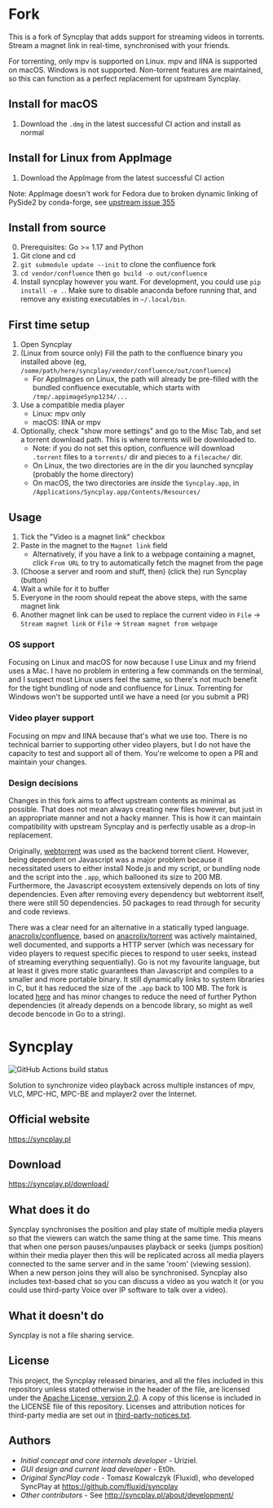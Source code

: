 <!---
# Copyright (C) 2019 Syncplay
# This file is licensed under the MIT license - http://opensource.org/licenses/MIT

# Permission is hereby granted, free of charge, to any person obtaining a copy
# of this software and associated documentation files (the "Software"), to deal
# in the Software without restriction, including without limitation the rights
# to use, copy, modify, merge, publish, distribute, sublicense, and/or sell
# copies of the Software, and to permit persons to whom the Software is
# furnished to do so, subject to the following conditions:

# The above copyright notice and this permission notice shall be included in all
# copies or substantial portions of the Software.

# THE SOFTWARE IS PROVIDED "AS IS", WITHOUT WARRANTY OF ANY KIND, EXPRESS OR
# IMPLIED, INCLUDING BUT NOT LIMITED TO THE WARRANTIES OF MERCHANTABILITY,
# FITNESS FOR A PARTICULAR PURPOSE AND NONINFRINGEMENT. IN NO EVENT SHALL THE
# AUTHORS OR COPYRIGHT HOLDERS BE LIABLE FOR ANY CLAIM, DAMAGES OR OTHER
# LIABILITY, WHETHER IN AN ACTION OF CONTRACT, TORT OR OTHERWISE, ARISING FROM,
# OUT OF OR IN CONNECTION WITH THE SOFTWARE OR THE USE OR OTHER DEALINGS IN THE
# SOFTWARE.
-->

# Fork

This is a fork of Syncplay that adds support for streaming videos in torrents. Stream a magnet link in real-time, synchronised with your friends.

For torrenting, only mpv is supported on Linux. mpv and IINA is supported on macOS. Windows is not supported. Non-torrent features are maintained, so this can function as a perfect replacement for upstream Syncplay.

## Install for macOS

1. Download the `.dmg` in the latest successful CI action and install as normal

## Install for Linux from AppImage

1. Download the AppImage from the latest successful CI action

Note: AppImage doesn't work for Fedora due to broken dynamic linking of PySide2 by conda-forge, see [upstream issue 355](github.com/Syncplay/syncplay/issues/355)

## Install from source

0. Prerequisites: Go >= 1.17 and Python
1. Git clone and cd
2. `git submodule update --init` to clone the confluence fork
3. `cd vendor/confluence` then `go build -o out/confluence`
4. Install syncplay however you want. For development, you could use `pip install -e .`. Make sure to disable anaconda before running that, and remove any existing executables in `~/.local/bin`.

## First time setup

1. Open Syncplay
2. (Linux from source only) Fill the path to the confluence binary you installed above (eg, `/some/path/here/syncplay/vendor/confluence/out/confluence`)
    - For AppImages on Linux, the path will already be pre-filled with the bundled confluence executable, which starts with `/tmp/.appimageSynp1234/...`
3. Use a compatible media player
    - Linux: mpv only
    - macOS: IINA or mpv
4. Optionally, check "show more settings" and go to the Misc Tab, and set a torrent download path. This is where torrents will be downloaded to.
    - Note: if you do not set this option, confluence will download `.torrent` files to a `torrents/` dir and pieces to a `filecache/` dir.
    - On Linux, the two directories are in the dir you launched syncplay (probably the home directory)
    - On macOS, the two directories are *inside* the `Syncplay.app`, in `/Applications/Syncplay.app/Contents/Resources/`

## Usage

1. Tick the "Video is a magnet link" checkbox
2. Paste in the magnet to the `Magnet link` field
    - Alternatively, if you have a link to a webpage containing a magnet, click `From URL` to try to automatically fetch the magnet from the page
3. (Choose a server and room and stuff, then) (click the) run Syncplay (button)
4. Wait a while for it to buffer
5. Everyone in the room should repeat the above steps, with the same magnet link
6. Another magnet link can be used to replace the current video in `File` -> `Stream magnet link` or `File` -> `Stream magnet from webpage`

### OS support

Focusing on Linux and macOS for now because I use Linux and my friend uses a Mac. I have no problem in entering a few commands on the terminal, and I suspect most Linux users feel the same, so there's not much benefit for the tight bundling of node and confluence for Linux. Torrenting for Windows won't be supported until we have a need (or you submit a PR)

### Video player support

Focusing on mpv and IINA because that's what we use too. There is no technical barrier to supporting other video players, but I do not have the capacity to test and support all of them. You're welcome to open a PR and maintain your changes.

### Design decisions

Changes in this fork aims to affect upstream contents as minimal as possible. That does not mean always creating new files however, but just in an appropriate manner and not a hacky manner. This is how it can maintain compatibility with upstream Syncplay and is perfectly usable as a drop-in replacement.

Originally, [webtorrent](https://github.com/webtorrent/webtorrent) was used as the backend torrent client. However, being dependent on Javascript was a major problem because it necessitated users to either install Node.js and my script, or bundling node and the script into the `.app`, which ballooned its size to 200 MB. Furthermore, the Javascript ecosystem extensively depends on lots of tiny dependencies. Even after removing every dependency but webtorrent itself, there were still 50 dependencies. 50 packages to read through for security and code reviews.

There was a clear need for an alternative in a statically typed language. [anacrolix/confluence](https://github.com/anacrolix/confluence), based on [anacrolix/torrent](https://github.com/anacrolix/torrent) was actively maintained, well documented, and supports a HTTP server (which was necessary for video players to request specific pieces to respond to user seeks, instead of streaming everything sequentially). Go is not my favourite language, but at least it gives more static guarantees than Javascript and compiles to a smaller and more portable binary. It still dynamically links to system libraries in C, but it has reduced the size of the `.app` back to 100 MB. The fork is located [here](https://github.com/akazukin5151/confluence) and has minor changes to reduce the need of further Python dependencies (it already depends on a bencode library, so might as well decode bencode in Go to a string).

# Syncplay
![GitHub Actions build status](https://github.com/Syncplay/syncplay/workflows/Build/badge.svg)

Solution to synchronize video playback across multiple instances of mpv, VLC, MPC-HC, MPC-BE and mplayer2 over the Internet.

## Official website
https://syncplay.pl

## Download
https://syncplay.pl/download/

## What does it do

Syncplay synchronises the position and play state of multiple media players so that the viewers can watch the same thing at the same time.
This means that when one person pauses/unpauses playback or seeks (jumps position) within their media player then this will be replicated across all media players connected to the same server and in the same 'room' (viewing session).
When a new person joins they will also be synchronised. Syncplay also includes text-based chat so you can discuss a video as you watch it (or you could use third-party Voice over IP software to talk over a video).

## What it doesn't do

Syncplay is not a file sharing service.

## License

This project, the Syncplay released binaries, and all the files included in this repository unless stated otherwise in the header of the file, are licensed under the [Apache License, version 2.0](https://www.apache.org/licenses/LICENSE-2.0.html). A copy of this license is included in the LICENSE file of this repository. Licenses and attribution notices for third-party media are set out in [third-party-notices.txt](syncplay/resources/third-party-notices.txt).

## Authors
* *Initial concept and core internals developer* - Uriziel.
* *GUI design and current lead developer* - Et0h.
* *Original SyncPlay code* - Tomasz Kowalczyk (Fluxid), who developed SyncPlay at https://github.com/fluxid/syncplay
* *Other contributors* - See http://syncplay.pl/about/development/
